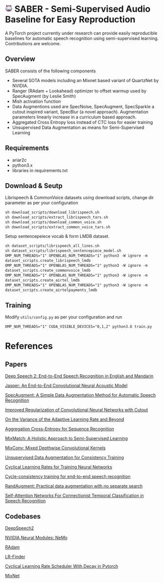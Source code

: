 ![alt text](icons/character+fat+game+hero+inkcontober+movie+icon-1320183878106104615_24.png) SABER - Semi-Supervised Audio Baseline for Easy Reproduction
=====
A PyTorch project currently under research can provide easily reproducible baselines for automatic speech recognition using semi-supervised learning.
Contributions are welcome.

## Overview
SABER consists of the following components

* Several SOTA models including an Mixnet based variant of QuartzNet by NVIDIA.
* Ranger (RAdam + Lookahead) optimizer to offset warmup used by SpecAugment (by Leslie Smith)
* Mish activation function
* Data Augmentions used are SpecNoise, SpecAugment, SpecSparkle a cutout inspired variant, SpecBlur (a novel approach). Augmentation parameters linearly increase in a curriculum based approach.
* Aggregated Cross Entropy loss instead of CTC loss for easier training
* Unsupervised Data Augmentation as means for Semi-Supervised Learning

## Requirements

* ariar2c
* python3.x
* libraries in requirements.txt

## Download & Seutp

Librispeech & CommonVoice datasets using download scripts, change dir parameter as per your configuration
```
sh download_scripts/download_librispeech.sh
sh download_scripts/extract_librispeech_tars.sh
sh download_scripts/download_common_voice.sh
sh download_scripts/extract_common_voice_tars.sh
```

Setup sentencepeiece vocab & form LMDB dataset.
```
sh dataset_scripts/librispeech_all_lines.sh
sh dataset_scripts/librispeech_sentencepiece_model.sh
OMP_NUM_THREADS="1" OPENBLAS_NUM_THREADS="1" python3 -W ignore -m dataset_scripts.create_librispeech_lmdb
OMP_NUM_THREADS="1" OPENBLAS_NUM_THREADS="1" python3 -W ignore -m dataset_scripts.create_commonvoice_lmdb
OMP_NUM_THREADS="1" OPENBLAS_NUM_THREADS="1" python3 -W ignore -m dataset_scripts.create_airtel_lmdb
OMP_NUM_THREADS="1" OPENBLAS_NUM_THREADS="1" python3 -W ignore -m dataset_scripts.create_airtelpayments_lmdb
```

## Training
Modify `utils/config.py` as per your configuration and run
```
OMP_NUM_THREADS="1" CUDA_VISIBLE_DEVICES="0,1,2" python3.6 train.py
```


References
==========

## Papers

[Deep Speech 2: End-to-End Speech Recognition in English and Mandarin](https://arxiv.org/abs/1512.02595)

[Jasper: An End-to-End Convolutional Neural Acoustic Model](https://arxiv.org/abs/1904.03288)

[SpecAugment: A Simple Data Augmentation Method for Automatic Speech Recognition](https://arxiv.org/pdf/1904.08779.pdf)

[Improved Regularization of Convolutional Neural Networks with Cutout](https://arxiv.org/abs/1708.04552)

[On the Variance of the Adaptive Learning Rate and Beyond](https://arxiv.org/abs/1908.03265)

[Aggregation Cross-Entropy for Sequence Recognition](https://arxiv.org/abs/1904.08364)

[MixMatch: A Holistic Approach to Semi-Supervised Learning](https://arxiv.org/abs/1905.02249)

[MixConv: Mixed Depthwise Convolutional Kernels](https://arxiv.org/abs/1907.09595)

[Unsupervised Data Augmentation for Consistency Training](https://arxiv.org/abs/1904.12848)

[Cyclical Learning Rates for Training Neural Networks](https://arxiv.org/pdf/1506.01186.pdf)

[Cycle-consistency training for end-to-end speech recognition](https://arxiv.org/abs/1811.01690)

[RandAugment: Practical data augmentation with no separate search](https://arxiv.org/abs/1909.13719)

[Self-Attention Networks For Connectionist Temporal Classification in Speech Recognition](https://arxiv.org/pdf/1901.10055.pdf)

## Codebases

[DeepSpeech2](https://github.com/PaddlePaddle/DeepSpeech)

[NVIDIA Neural Modules: NeMo](https://github.com/NVIDIA/NeMo)

[RAdam](https://github.com/LiyuanLucasLiu/RAdam)

[LR-Finder](https://github.com/davidtvs/pytorch-lr-finder)

[Cyclical Learning Rate Scheduler With Decay in Pytorch](https://github.com/bluesky314/Cyclical_LR_Scheduler_With_Decay_Pytorch)

[MixNet](https://github.com/romulus0914/MixNet-Pytorch)